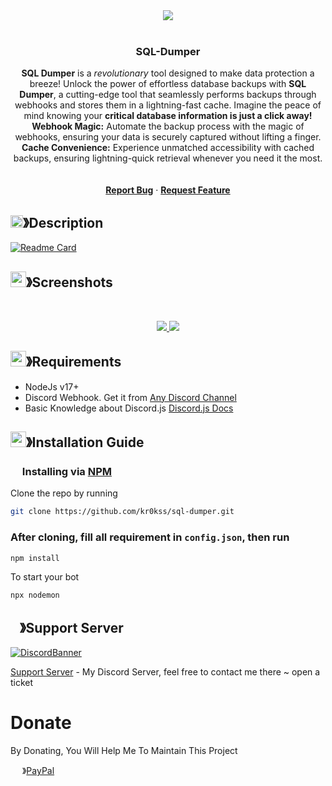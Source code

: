 <center><img src="https://capsule-render.vercel.app/api?type=waving&color=gradient&height=200&section=header&text=SQL-Dumper&fontSize=80&fontAlignY=35&animation=twinkling&fontColor=gradient" /></center>

<br />

  <h3 align="center">SQL-Dumper</h3>

<p align="center">
    <strong>SQL Dumper</strong> is a <i>revolutionary</i> tool designed to make data protection a breeze! Unlock the power of effortless database backups with <strong>SQL Dumper</strong>, a cutting-edge tool that seamlessly performs backups through webhooks and stores them in a lightning-fast cache. Imagine the peace of mind knowing your <strong>critical database information is just a click away!</strong><br> 
    <strong>Webhook Magic:</strong> Automate the backup process with the magic of webhooks, ensuring your data is securely captured without lifting a finger.<br> 
    <strong>Cache Convenience:</strong> Experience unmatched accessibility with cached backups, ensuring lightning-quick retrieval whenever you need it the most.<br>
    <br />
    <br />
    <a href="https://github.com/kr0kss/sql-dumper/issues"><strong>Report Bug</strong></a>
    ·
    <a href="https://github.com/kr0kss/sql-dumper/issues"><strong>Request Feature</strong></a>
</p>

<!-- ABOUT THE PROJECT -->

## <img src="https://cdn.discordapp.com/emojis/859424401186095114.png" width="20px" height="20px">》Description 
[![Readme Card](https://github-readme-stats.vercel.app/api/pin/?username=kr0kss&repo=sql-dumper&theme=tokyonight)](https://github.com/kr0kss/sql-dumper)

## <img src="https://cdn.discordapp.com/emojis/1028680849195020308.png" width="25px" height="25px">》Screenshots
<br />
<p align="center">
  <a href="https://github.com/kr0kss/sql-dumper">
    <img src="https://cdn.discordapp.com/attachments/1050926577287958629/1195089717729959976/image.png">
    <img src="https://cdn.discordapp.com/attachments/1050926577287958629/1195089865725972561/image.png">
  </a>
</p>

## <img src="https://cdn.discordapp.com/emojis/1009754836314628146.gif" width="25px" height="25px">》Requirements
- NodeJs v17+
- Discord Webhook. Get it from [Any Discord Channel](https://discord.com/)
- Basic Knowledge about Discord.js [Discord.js Docs](https://discord.js.org/docs/packages/discord.js/14.14.1)

## <img src="https://cdn.discordapp.com/emojis/814216203466965052.png" width="25px" height="25px">》Installation Guide

### <img src="https://cdn.discordapp.com/emojis/1028680849195020308.png" width="15px" height="15px"> Installing via [NPM](https://www.npmjs.com/)
Clone the repo by running
```bash
git clone https://github.com/kr0kss/sql-dumper.git
```
### After cloning, fill all requirement in `config.json`, then run

```bash
npm install
```
To start your bot 

```js
npx nodemon
```

## <img src="https://cdn.discordapp.com/emojis/1036083490292244493.png" width="15px" height="15px">》Support Server
[![DiscordBanner](https://invidget.switchblade.xyz/e3sHNQChdF)](https://discord.gg/e3sHNQChdF)

[Support Server](https://discord.gg/portuga-academy-902615124869779476) - My Discord Server, feel free to contact me there ~ open a ticket

# Donate

 By Donating, You Will Help Me To Maintain This Project 

<img src="https://cdn.discordapp.com/emojis/809085860632985630.png" width="15px" height="15px"> 》[PayPal](https://paypal.me/krokss)
